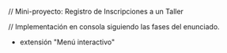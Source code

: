 // Mini-proyecto: Registro de Inscripciones a un Taller

// Implementación en consola siguiendo las fases del enunciado.

+ extensión "Menú interactivo"
